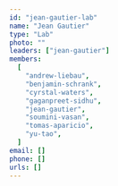 ```yaml
---
id: "jean-gautier-lab"
name: "Jean Gautier"
type: "Lab"
photo: ""
leaders: ["jean-gautier"]
members:
  [
    "andrew-liebau",
    "benjamin-schrank",
    "cyrstal-waters",
    "gaganpreet-sidhu",
    "jean-gautier",
    "soumini-vasan",
    "tomas-aparicio",
    "yu-tao",
  ]
email: []
phone: []
urls: []
---
```

